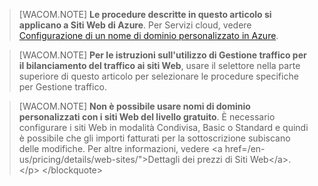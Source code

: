 > [WACOM.NOTE] **Le procedure descritte in questo articolo si applicano a Siti Web di Azure**. Per Servizi cloud, vedere [Configurazione di un nome di dominio personalizzato in Azure][].

> [WACOM.NOTE] **Per le istruzioni sull'utilizzo di Gestione traffico per il bilanciamento del traffico ai siti Web**, usare il selettore nella parte superiore di questo articolo per selezionare le procedure specifiche per Gestione traffico.

> [WACOM.NOTE] **Non è possibile usare nomi di dominio personalizzati con i siti Web del livello gratuito**. È necessario configurare i siti Web in modalità Condivisa, Basic o Standard e quindi è possibile che gli importi fatturati per la sottoscrizione subiscano delle modifiche. Per altre informazioni, vedere \<a href=/en-us/pricing/details/web-sites/"\>Dettagli dei prezzi di Siti Web\</a\>.\</p\> \</blockquote\>

  [Configurazione di un nome di dominio personalizzato in Azure]: /en-us/develop/net/common-tasks/custom-dns/
